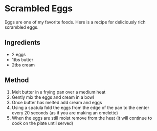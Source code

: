 <html>
	<head>
		<title>Lists</title>
	</head>
	<body>
		<h1>Scrambled Eggs</h1>
		<p>Eggs are one of my favorite foods. Here is a recipe for deliciously rich scrambled eggs.</p>
		<h2>Ingredients</h2>
		<ul>
			<li>2 eggs</li>
			<li>1tbs butter</li>
			<li>2tbs cream</li>
		</ul>
		<h2>Method</h2>
		<ol>
			<li>Melt butter in a frying pan over a medium heat</li>
			<li>Gently mix the eggs and cream in a bowl</li>
			<li>Once butter has melted add cream and eggs</li>
			<li>Using a spatula fold the eggs from the edge of the pan to the center every 20 seconds (as if you are making an omelette)</li>
			<li>When the eggs are still moist remove from the heat (it will continue to cook on the plate until served)</li>
		</ol>
	</body>
</html>
